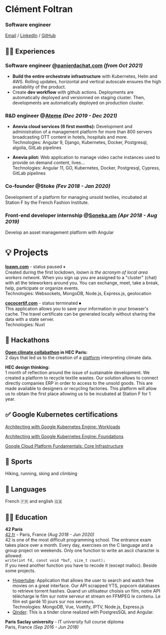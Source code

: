 # Clément Foltran

### Software engineer<br>

[Email](mailto:clement.foltran@protonmail.com) / [LinkedIn](https://www.linkedin.com/in/clementfoltran/) / [GitHub](https://github.com/cfoltran/)

## 👨‍💻 Experiences

### **Software engineer** @[panierdachat.com](https://panierdachat.com) *(from Oct 2021)*
- **Build the entire orchestrate infrastructure** with Kubernetes, Helm and AWS. Rolling updates, horizontal and vertical autoscale ensures the high availability of the product.
- Create **dev workflow** with github actions. Deployments are automatically deployed and versionned on staging cluster. Then, developments are automatically deployed on production cluster.

### **R&D engineer** @[Ateme](https://www.ateme.com) *(Dec 2019 - Dec 2021)*<br>
- **Anevia cloud services (6 first months):**
Development and administration of a management platform for more than 800 servers broadcasting OTT content in hotels, hospitals and more.<br>
Technologies: Angular 9, Django, Kubernetes, Docker, Postgresql, algolia, GitLab pipelines

- **Anevia pilot:**
Web application to manage video cache instances used to provide on demand content, lives...<br>
Technologies: Angular 11, GO, Kubernetes, Docker, Postgresql, Cypress, GitLab pipelines

### **Co-founder** @Stoke *(Fev 2018 - Jan 2020)*<br>
Development of a platform for managing unsold textiles, incubated at Station F by the French Fashion Institute.


### **Front-end developer** internship @[Soneka.am](https://www.soneka.am) *(Apr 2018 - Aug 2019)*<br>
Develop an asset management platform with Angular

# 💡 Projects

**[loawn.com](https://loawn.herokuapp.com)** - status paused ⏸<br>
Created during the first lockdown, *loawn is the acronym of local area workers network*. When you sign up you are assigned to a "cluster" (chat) with all the teleworkers around you. You can exchange, meet, take a break, help, participate or organize events.<br>
Technologies: Websockets, MongoDB, Node.js, Express.js, geolocation

**[cococertif.com](https://github.com/cfoltran/covid-attestation-gen)** - status terminated ⏹<br>
This application allows you to save your information in your browser's cache. The travel certificate can be generated locally without sharing the data with a state server.<br>
Technologies: Nuxt

## 🥷 Hackathons

**[Open climate collabathon](https://www.collabathon.openclimate.earth/) in HEC Paris:**<br>
2 days that led us to the creation of a [platform](https://github.com/owalid/Collabathon_2019) interpreting climate data.

**HEC design thinking:**<br>
1 month of reflection around the issue of sustainable development. We created a platform to recycle textile wastes. Our solution allows to connect directly companies ERP in order to access to the unsold goods. This are made available to designers or recycling factories. This platform will allow us to obtain the first place allowing us to be incubated at Station F for 1 year. 

## ✅ Google Kubernetes certifications

[Architecting with Google Kubernetes Engine: Workloads](https://www.coursera.org/account/accomplishments/certificate/A4AKGB86KU7A)


[Architecting with Google Kubernetes Engine: Foundations](https://www.coursera.org/account/accomplishments/certificate/L9JFVTRL8J79)

[Google Cloud Platform Fundamentals: Core Infrastructure](https://www.coursera.org/account/accomplishments/certificate/ZKDKE4QT9DAU)

## 💪 Sports

Hiking, running, sking and climbing

## 💬 Languages

French 🇫🇷 and english 🇬🇧

## 👨‍🎓 Education

**42 Paris**<br>
[42.fr](https://42.fr/) - Paris, France _(Aug 2018 - Jun 2020)_ <br>
42 is one of the most difficult programming school. The entrance exam takes place over a month. Every day, exercises on the C language and a group project on weekends.
Only one function to write an ascii character is allowed:<br>
`write(int fd, const void *buf, size_t count);`<br>
If you need another function you have to recode it (except malloc). Beside some projects.

- [Hypertube](https://github.com/owalid/hypertube): Application that allows the user to search and watch free movies on a great interface. Our API scrapped YTS, popcorn databases to retrieve torrent hashes. Quand un utilisateur choisis un film, notre API télécharge le film sur notre serveur et stream en FFMPEG le contenu. Le film est gardé 10 jours sur nos serveurs.<br>
Technologies: MongoDB, Vue, Vuetify, IPTV, Node.js, Express.js
- [Qinder](https://github.com/owalid/hypertube): This is a tinder clone realized with PostgresSQL and Angular.

**Paris Saclay university** - IT university full course diploma<br>
Paris, France _(Sep 2016 - Jun 2018)_ <br>
